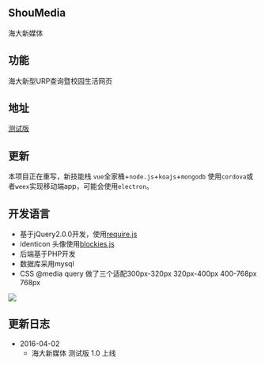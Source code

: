 ## ShouMedia

海大新媒体

## 功能

海大新型URP查询暨校园生活网页

## 地址 

[测试版](http://www.shouedu.cn)

## 更新

本项目正在重写，新技能栈 `vue`全家桶+`node.js`+`koajs`+`mongodb` 使用`cordova`或者`weex`实现移动端app，可能会使用`electron`。

## 开发语言

* 基于jQuery2.0.0开发，使用[require.js](https://github.com/requirejs/requirejs)
* identicon 头像使用[blockies.js](https://github.com/download13/blockies)
* 后端基于PHP开发
* 数据库采用mysql
* CSS @media query 做了三个适配300px-320px 320px-400px 400-768px 768px


<img src='https://raw.githubusercontent.com/GaryChangCN/ShouMedia/master/img/%E9%A1%B9%E7%9B%AE%E5%9B%BE.jpg' witdh='800px'/>

## 更新日志
 
* 2016-04-02
	* 海大新媒体 测试版 1.0 上线 
